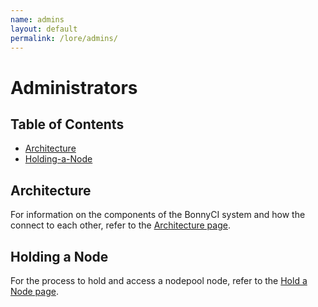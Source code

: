 ```yaml
---
name: admins
layout: default
permalink: /lore/admins/
---
```


# Administrators

## Table of Contents

* [Architecture](#architecture)
* [Holding-a-Node](#holding-a-node)

## Architecture

For information on the components of the BonnyCI system and how the connect to each other, refer to the [Architecture page](architecture.md).

## Holding a Node

For the process to hold and access a nodepool node, refer to the [Hold a Node page](hold-node.md).
